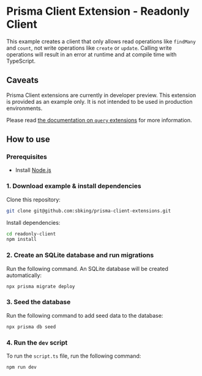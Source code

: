 # Prisma Client Extension - Readonly Client

This example creates a client that only allows read operations like `findMany` and `count`, not write operations like `create` or `update`. Calling write operations will result in an error at runtime and at compile time with TypeScript.

## Caveats

Prisma Client extensions are currently in developer preview. This extension is provided as an example only. It is not intended to be used in production environments.

Please read [the documentation on `query` extensions](https://www.prisma.io/docs/concepts/components/prisma-client/client-extensions/query) for more information.

## How to use

### Prerequisites

- Install [Node.js](https://nodejs.org/en/download/)

### 1. Download example & install dependencies

Clone this repository:

```sh
git clone git@github.com:sbking/prisma-client-extensions.git
```

Install dependencies:

```sh
cd readonly-client
npm install
```

### 2. Create an SQLite database and run migrations

Run the following command. An SQLite database will be created automatically:

```sh
npx prisma migrate deploy
```

### 3. Seed the database

Run the following command to add seed data to the database:

```sh
npx prisma db seed
```

### 4. Run the `dev` script

To run the `script.ts` file, run the following command:

```sh
npm run dev
```
